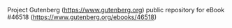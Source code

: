 Project Gutenberg (https://www.gutenberg.org) public repository for eBook #46518 (https://www.gutenberg.org/ebooks/46518)

